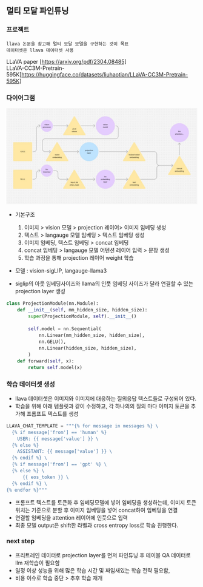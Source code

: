 ## 멀티 모달 파인튜닝

### 프로젝트
~~~
llava 논문을 참고해 멀티 모달 모델을 구현하는 것이 목표
데이터셋은 llava 데이터셋 사용
~~~
LLaVA paper [https://arxiv.org/pdf/2304.08485]  
LLaVA-CC3M-Pretrain-595K[https://huggingface.co/datasets/liuhaotian/LLaVA-CC3M-Pretrain-595K]

### 다이어그램
![[Pasted image 20240831173924.png]](./image/diagram.jpg)  


- 기본구조 
	1. 이미지 > vision 모델 > projection 레이어> 이미지 임베딩 생성
	2. 텍스트 > langauge 모델 임베딩 > 텍스트 임베딩 생성
	3. 이미지 임베딩, 텍스트 임베딩 > concat 임베딩
	4. concat 임베딩 > langauge 모델 어텐션 레이어 입력 > 문장 생성
	5. 학습 과정을 통해 projection 레이어 weight 학습

- 모델 : vision-sigLIP, langauge-llama3

- siglip의 아웃 임베딩사이즈와 llama의 인풋 임베딩 사이즈가 달라 연결할 수 있는 projection layer 생성

```python
class ProjectionModule(nn.Module):
    def __init__(self, mm_hidden_size, hidden_size):
        super(ProjectionModule, self).__init__()

        self.model = nn.Sequential(
            nn.Linear(mm_hidden_size, hidden_size),
            nn.GELU(),
            nn.Linear(hidden_size, hidden_size),
        )
    def forward(self, x):
        return self.model(x)
```

### 학습 데이터셋 생성
- llava 데이터셋은 이미지와 이미지에 대응하는 질의응답 텍스트들로 구성되어 있다.  
- 학습을 위해 아래 템플릿과 같이 수정하고, 각 하나의의 질의 마다 이미지 토큰을 추가해 프롬프트 텍스트를 생성  
  
```python
LLAVA_CHAT_TEMPLATE = """{% for message in messages %} \
  {% if message['from'] == 'human' %}
    USER: {{ message['value'] }} \
  {% else %}
    ASSISTANT: {{ message['value'] }} \
  {% endif %} \
  {% if message['from'] == 'gpt' %} \
  {% else %} \
      {{ eos_token }} \
  {% endif %} \
{% endfor %}"""
```

- 프롬프트 텍스트를 토큰화 후 임베딩모델에 넣어 임베딩을 생성하는데, 이미지 토큰위치는 기준으로 분할 후 이미지 임베딩을 넣어 concat하여 임베딩을 연결
- 연결할 임베딩을 attention 레이어에 인풋으로 입력
- 최종 모델 output은 shift한 라벨과 cross entropy loss로 학습 진행한다.




### next step
- 프리트레인 데이터로 projection layer를 먼저 파인튜닝 후 테이블 QA 데이터로 llm 재학습이 필요함 
- 일정 이상 성능을 위해 많은 학습 시간 및 짜임새있는 학습 전략 필요함, 
- 비용 이슈로 학습 중단 > 추후 학습 재개